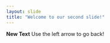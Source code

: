 ```yaml
---
layout: slide
title: "Welcome to our second slide!"
---
```

**New Text**
Use the left arrow to go back!
